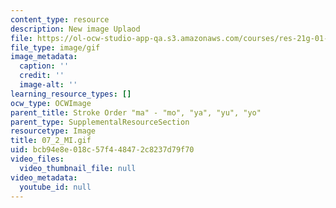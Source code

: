 ```yaml
---
content_type: resource
description: New image Uplaod
file: https://ol-ocw-studio-app-qa.s3.amazonaws.com/courses/res-21g-01-kana-spring-2010/bcb94e8e018c57f448472c8237d79f70_07_2_MI.gif
file_type: image/gif
image_metadata:
  caption: ''
  credit: ''
  image-alt: ''
learning_resource_types: []
ocw_type: OCWImage
parent_title: Stroke Order "ma" - "mo", "ya", "yu", "yo"
parent_type: SupplementalResourceSection
resourcetype: Image
title: 07_2_MI.gif
uid: bcb94e8e-018c-57f4-4847-2c8237d79f70
video_files:
  video_thumbnail_file: null
video_metadata:
  youtube_id: null
---
```

